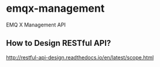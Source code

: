 
# emqx-management

EMQ X Management API

## How to Design RESTful API?

http://restful-api-design.readthedocs.io/en/latest/scope.html

